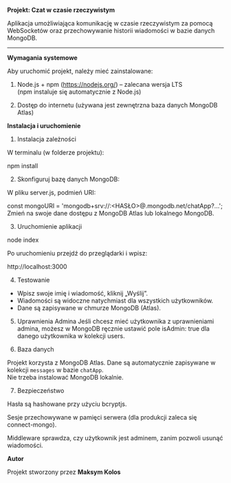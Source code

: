 **Projekt: Czat w czasie rzeczywistym**

Aplikacja umożliwiająca komunikację w czasie rzeczywistym za pomocą WebSocketów oraz przechowywanie historii wiadomości w bazie danych MongoDB.

---

**Wymagania systemowe**

Aby uruchomić projekt, należy mieć zainstalowane:

1. Node.js + npm 
   (https://nodejs.org/) – zalecana wersja LTS  
   (npm instaluje się automatycznie z Node.js)

2. Dostęp do internetu 
   (używana jest zewnętrzna baza danych MongoDB Atlas)



**Instalacja i uruchomienie**

1. Instalacja zależności

W terminalu (w folderze projektu):

npm install

2. Skonfiguruj bazę danych MongoDB:

W pliku server.js, podmień URI:

const mongoURI = 'mongodb+srv://<LOGIN>:<HASŁO>@<CLUSTER>.mongodb.net/chatApp?...';
Zmień na swoje dane dostępu z MongoDB Atlas lub lokalnego MongoDB.


3. Uruchomienie aplikacji

node index

Po uruchomieniu przejdź do przeglądarki i wpisz:

http://localhost:3000


4. Testowanie

- Wpisz swoje imię i wiadomość, kliknij „Wyślij”.
- Wiadomości są widoczne natychmiast dla wszystkich użytkowników.
- Dane są zapisywane w chmurze MongoDB (Atlas).

5. Uprawnienia Admina
Jeśli chcesz mieć użytkownika z uprawnieniami admina, możesz w MongoDB ręcznie ustawić pole isAdmin: true dla danego użytkownika w kolekcji users. 


6. Baza danych

Projekt korzysta z MongoDB Atlas. Dane są automatycznie zapisywane w kolekcji `messages` w bazie `chatApp`.  
Nie trzeba instalować MongoDB lokalnie.

7. Bezpieczeństwo

Hasła są hashowane przy użyciu bcryptjs.

Sesje przechowywane w pamięci serwera (dla produkcji zaleca się connect-mongo).

Middleware sprawdza, czy użytkownik jest adminem, zanim pozwoli usunąć wiadomości.


**Autor**

Projekt stworzony przez **Maksym Kolos**